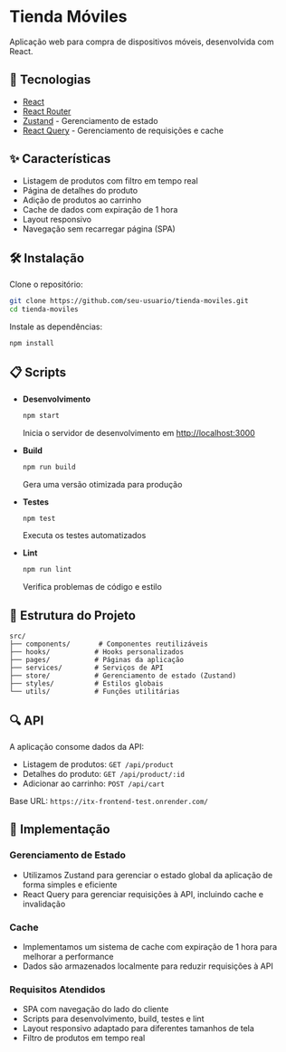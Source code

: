 # Tienda Móviles

Aplicação web para compra de dispositivos móveis, desenvolvida com React.

## 🚀 Tecnologias

- [React](https://reactjs.org/)
- [React Router](https://reactrouter.com/)
- [Zustand](https://github.com/pmndrs/zustand) - Gerenciamento de estado
- [React Query](https://react-query.tanstack.com/) - Gerenciamento de requisições e cache

## ✨ Características

- Listagem de produtos com filtro em tempo real
- Página de detalhes do produto
- Adição de produtos ao carrinho
- Cache de dados com expiração de 1 hora
- Layout responsivo
- Navegação sem recarregar página (SPA)

## 🛠️ Instalação

Clone o repositório:

```bash
git clone https://github.com/seu-usuario/tienda-moviles.git
cd tienda-moviles
```

Instale as dependências:

```bash
npm install
```

## 📋 Scripts

- **Desenvolvimento**
  ```bash
  npm start
  ```
  Inicia o servidor de desenvolvimento em [http://localhost:3000](http://localhost:3000)

- **Build**
  ```bash
  npm run build
  ```
  Gera uma versão otimizada para produção

- **Testes**
  ```bash
  npm test
  ```
  Executa os testes automatizados

- **Lint**
  ```bash
  npm run lint
  ```
  Verifica problemas de código e estilo

## 📱 Estrutura do Projeto

```
src/
├── components/       # Componentes reutilizáveis
├── hooks/           # Hooks personalizados
├── pages/           # Páginas da aplicação
├── services/        # Serviços de API
├── store/           # Gerenciamento de estado (Zustand)
├── styles/          # Estilos globais
└── utils/           # Funções utilitárias
```

## 🔍 API

A aplicação consome dados da API:

- Listagem de produtos: `GET /api/product`
- Detalhes do produto: `GET /api/product/:id`
- Adicionar ao carrinho: `POST /api/cart`

Base URL: `https://itx-frontend-test.onrender.com/`

## 📝 Implementação

### Gerenciamento de Estado
- Utilizamos Zustand para gerenciar o estado global da aplicação de forma simples e eficiente
- React Query para gerenciar requisições à API, incluindo cache e invalidação

### Cache
- Implementamos um sistema de cache com expiração de 1 hora para melhorar a performance
- Dados são armazenados localmente para reduzir requisições à API

### Requisitos Atendidos
- SPA com navegação do lado do cliente
- Scripts para desenvolvimento, build, testes e lint
- Layout responsivo adaptado para diferentes tamanhos de tela
- Filtro de produtos em tempo real 